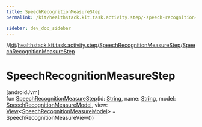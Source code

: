 ```yaml
---
title: SpeechRecognitionMeasureStep
permalink: /kit/healthstack.kit.task.activity.step/-speech-recognition-measure-step/-speech-recognition-measure-step.html

sidebar: dev_doc_sidebar
---
```

//[kit](../../../index.html)/[healthstack.kit.task.activity.step](../index.html)/[SpeechRecognitionMeasureStep](index.html)/[SpeechRecognitionMeasureStep](-speech-recognition-measure-step.html)



# SpeechRecognitionMeasureStep



[androidJvm]\
fun [SpeechRecognitionMeasureStep](-speech-recognition-measure-step.html)(id: [String](https://kotlinlang.org/api/latest/jvm/stdlib/kotlin/-string/index.html), name: [String](https://kotlinlang.org/api/latest/jvm/stdlib/kotlin/-string/index.html), model: [SpeechRecognitionMeasureModel](../../healthstack.kit.task.activity.model/-speech-recognition-measure-model/index.html), view: [View](../../healthstack.kit.task.base/-view/index.html)&lt;[SpeechRecognitionMeasureModel](../../healthstack.kit.task.activity.model/-speech-recognition-measure-model/index.html)&gt; = SpeechRecognitionMeasureView())




